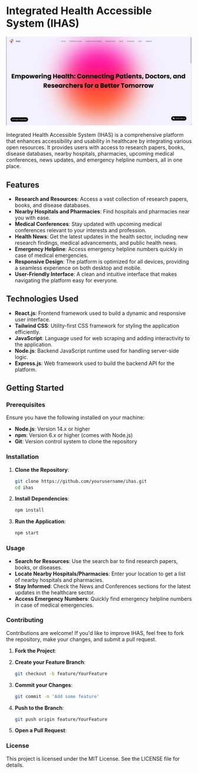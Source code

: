 # Integrated Health Accessible System (IHAS)

![IHAS Screenshot](https://github.com/Dhanush-777x/IHAS/blob/main/ihas.png)

Integrated Health Accessible System (IHAS) is a comprehensive platform that enhances accessibility and usability in healthcare by integrating various open resources. It provides users with access to research papers, books, disease databases, nearby hospitals, pharmacies, upcoming medical conferences, news updates, and emergency helpline numbers, all in one place.

## Features

- **Research and Resources**: Access a vast collection of research papers, books, and disease databases.
- **Nearby Hospitals and Pharmacies**: Find hospitals and pharmacies near you with ease.
- **Medical Conferences**: Stay updated with upcoming medical conferences relevant to your interests and profession.
- **Health News**: Get the latest updates in the health sector, including new research findings, medical advancements, and public health news.
- **Emergency Helpline**: Access emergency helpline numbers quickly in case of medical emergencies.
- **Responsive Design**: The platform is optimized for all devices, providing a seamless experience on both desktop and mobile.
- **User-Friendly Interface**: A clean and intuitive interface that makes navigating the platform easy for everyone.

## Technologies Used

- **React.js**: Frontend framework used to build a dynamic and responsive user interface.
- **Tailwind CSS**: Utility-first CSS framework for styling the application efficiently.
- **JavaScript**: Language used for web scraping and adding interactivity to the application.
- **Node.js**: Backend JavaScript runtime used for handling server-side logic.
- **Express.js**: Web framework used to build the backend API for the platform.

## Getting Started

### Prerequisites

Ensure you have the following installed on your machine:

- **Node.js**: Version 14.x or higher
- **npm**: Version 6.x or higher (comes with Node.js)
- **Git**: Version control system to clone the repository

### Installation

1. **Clone the Repository**:

   ```bash
   git clone https://github.com/yourusername/ihas.git
   cd ihas

2. **Install Dependencies**:
   
      ```bash
   npm install

3. **Run the Application**:
   
      ```bash
   npm start

### Usage
- **Search for Resources**: Use the search bar to find research papers, books, or diseases.
- **Locate Nearby Hospitals/Pharmacies**: Enter your location to get a list of nearby hospitals and pharmacies.
- **Stay Informed**: Check the News and Conferences sections for the latest updates in the healthcare sector.
- **Access Emergency Numbers**: Quickly find emergency helpline numbers in case of medical emergencies.

### Contributing
Contributions are welcome! If you'd like to improve IHAS, feel free to fork the repository, make your changes, and submit a pull request.

1. **Fork the Project**:

2. **Create your Feature Branch**:

   ```bash
   git checkout -b feature/YourFeature

3. **Commit your Changes**:

   ```bash
   git commit -m 'Add some feature'

4. **Push to the Branch**:
   
      ```bash
   git push origin feature/YourFeature

5. **Open a Pull Request**:


### License
This project is licensed under the MIT License. See the LICENSE file for details.
